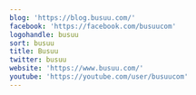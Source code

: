 ```yaml
---
blog: 'https://blog.busuu.com/'
facebook: 'https://facebook.com/busuucom'
logohandle: busuu
sort: busuu
title: Busuu
twitter: busuu
website: 'https://www.busuu.com/'
youtube: 'https://youtube.com/user/busuucom'
---
```

